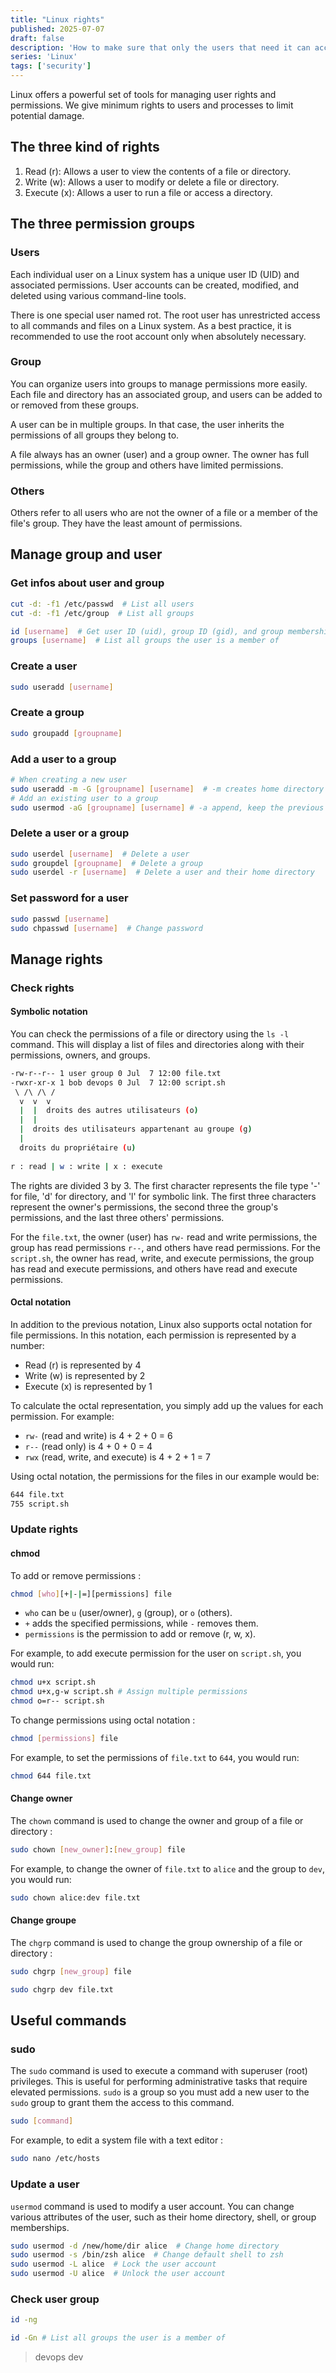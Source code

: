 ```yaml
---
title: "Linux rights"
published: 2025-07-07
draft: false
description: 'How to make sure that only the users that need it can access to specific files or commands ?'
series: 'Linux'
tags: ['security']
---
```


Linux offers a powerful set of tools for managing user rights and permissions. We give minimum rights to users and processes to limit potential damage.

## The three kind of rights

1. Read (r): Allows a user to view the contents of a file or directory.
2. Write (w): Allows a user to modify or delete a file or directory.
3. Execute (x): Allows a user to run a file or access a directory.


## The three permission groups

### Users
Each individual user on a Linux system has a unique user ID (UID) and associated permissions. User accounts can be created, modified, and deleted using various command-line tools.

There is one special user named rot. The root user has unrestricted access to all commands and files on a Linux system. As a best practice, it is recommended to use the root account only when absolutely necessary.

### Group
You can organize users into groups to manage permissions more easily. Each file and directory has an associated group, and users can be added to or removed from these groups.

A user can be in multiple groups. In that case, the user inherits the permissions of all groups they belong to.

A file always has an owner (user) and a group owner. The owner has full permissions, while the group and others have limited permissions.


### Others
Others refer to all users who are not the owner of a file or a member of the file's group. They have the least amount of permissions.

## Manage group and user

### Get infos about user and group

```bash
cut -d: -f1 /etc/passwd  # List all users
cut -d: -f1 /etc/group  # List all groups

id [username]  # Get user ID (uid), group ID (gid), and group memberships
groups [username]  # List all groups the user is a member of
```

### Create a user

```bash
sudo useradd [username]
```

### Create a group

```bash
sudo groupadd [groupname]
```

### Add a user to a group

```bash
# When creating a new user
sudo useradd -m -G [groupname] [username]  # -m creates home directory
# Add an existing user to a group
sudo usermod -aG [groupname] [username] # -a append, keep the previous groups
```

### Delete a user or a group

```bash
sudo userdel [username]  # Delete a user
sudo groupdel [groupname]  # Delete a group
sudo userdel -r [username]  # Delete a user and their home directory
```

### Set password for a user

```bash
sudo passwd [username]
sudo chpasswd [username]  # Change password
```

## Manage rights

### Check rights 

#### Symbolic notation

You can check the permissions of a file or directory using the `ls -l` command. This will display a list of files and directories along with their permissions, owners, and groups.

```bash
-rw-r--r-- 1 user group 0 Jul  7 12:00 file.txt
-rwxr-xr-x 1 bob devops 0 Jul  7 12:00 script.sh
 \ /\ /\ /
  v  v  v
  |  |  droits des autres utilisateurs (o)
  |  |
  |  droits des utilisateurs appartenant au groupe (g)
  |
  droits du propriétaire (u)
 
r : read | w : write | x : execute
```

The rights are divided 3 by 3. The first character represents the file type '-' for file, 'd' for directory, and 'l' for symbolic link. The first three characters represent the owner's permissions, the second three the group's permissions, and the last three others' permissions.

For the `file.txt`, the owner (user) has `rw-` read and write permissions, the group has read permissions `r--`, and others have read permissions. For the `script.sh`, the owner has read, write, and execute permissions, the group has read and execute permissions, and others have read and execute permissions.

#### Octal notation

In addition to the previous notation, Linux also supports octal notation for file permissions. In this notation, each permission is represented by a number:

- Read (r) is represented by 4
- Write (w) is represented by 2
- Execute (x) is represented by 1

To calculate the octal representation, you simply add up the values for each permission. For example:

- `rw-` (read and write) is 4 + 2 + 0 = 6
- `r--` (read only) is 4 + 0 + 0 = 4
- `rwx` (read, write, and execute) is 4 + 2 + 1 = 7

Using octal notation, the permissions for the files in our example would be:

```bash
644 file.txt
755 script.sh
```


### Update rights

#### chmod

To add or remove permissions :

```bash
chmod [who][+|-|=][permissions] file
```

- `who` can be `u` (user/owner), `g` (group), or `o` (others).
- `+` adds the specified permissions, while `-` removes them.
- `permissions` is the permission to add or remove (r, w, x).

For example, to add execute permission for the user on `script.sh`, you would run:

```bash
chmod u+x script.sh
chmod u+x,g-w script.sh # Assign multiple permissions
chmod o=r-- script.sh
```

To change permissions using octal notation :

```bash
chmod [permissions] file
```

For example, to set the permissions of `file.txt` to `644`, you would run:

```bash
chmod 644 file.txt
```

#### Change owner

The `chown` command is used to change the owner and group of a file or directory :

```bash
sudo chown [new_owner]:[new_group] file
```

For example, to change the owner of `file.txt` to `alice` and the group to `dev`, you would run:

```bash
sudo chown alice:dev file.txt
```

#### Change groupe

The `chgrp` command is used to change the group ownership of a file or directory :

```bash
sudo chgrp [new_group] file
```

```bash
sudo chgrp dev file.txt
```

## Useful commands

### sudo

The `sudo` command is used to execute a command with superuser (root) privileges. This is useful for performing administrative tasks that require elevated permissions. `sudo` is a group so you must add a new user to the `sudo` group to grant them the access to this command.

```bash
sudo [command]
```

For example, to edit a system file with a text editor :

```bash
sudo nano /etc/hosts
```

### Update a user

`usermod` command is used to modify a user account. You can change various attributes of the user, such as their home directory, shell, or group memberships.

```bash
sudo usermod -d /new/home/dir alice  # Change home directory
sudo usermod -s /bin/zsh alice  # Change default shell to zsh
sudo usermod -L alice  # Lock the user account
sudo usermod -U alice  # Unlock the user account
```

### Check user group

```bash
id -ng

id -Gn # List all groups the user is a member of
```
> devops dev

